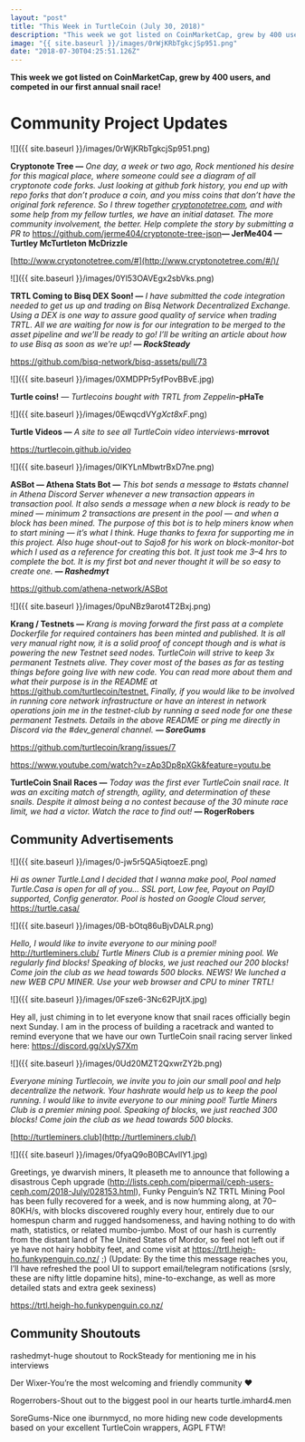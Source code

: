 ```yaml
---
layout: "post"
title: "This Week in TurtleCoin (July 30, 2018)"
description: "This week we got listed on CoinMarketCap, grew by 400 users, and competed in our first annual snail race!"
image: "{{ site.baseurl }}/images/0rWjKRbTgkcjSp951.png"
date: "2018-07-30T04:25:51.126Z"
---
```


**This week we got listed on CoinMarketCap, grew by 400 users, and competed in our first annual snail race!**

# Community Project Updates

![]({{ site.baseurl }}/images/0rWjKRbTgkcjSp951.png)

**Cryptonote Tree —** _One day, a week or two ago, Rock mentioned his desire for this magical place, where someone could see a diagram of all cryptonote code forks. Just looking at github fork history, you end up with repo forks that don’t produce a coin, and you miss coins that don’t have the original fork reference. So I threw together_ [_cryptonotetree.com_](http://cryptonotetree.com/)_, and with some help from my fellow turtles, we have an initial dataset. The more community involvement, the better. Help complete the story by submitting a PR to_ <https://github.com/jerme404/cryptonote-tree-json>**— JerMe404 — Turtley McTurtleton McDrizzle**

[http://www.cryptonotetree.com/#](http://www.cryptonotetree.com/#/)/

![]({{ site.baseurl }}/images/0Yl53OAVEgx2sbVks.png)

**TRTL Coming to Bisq DEX Soon! —** _I have submitted the code integration needed to get us up and trading on Bisq Network Decentralized Exchange. Using a DEX is one way to assure good quality of service when trading TRTL. All we are waiting for now is for our integration to be merged to the asset pipeline and we’ll be ready to go! I’ll be writing an article about how to use Bisq as soon as we’re up!_ **_— RockSteady_**

<https://github.com/bisq-network/bisq-assets/pull/73>

![]({{ site.baseurl }}/images/0XMDPPr5yfPovBBvE.jpg)

**Turtle coins!** — _Turtlecoins bought with TRTL from Zeppelin_**\-pHaTe**

![]({{ site.baseurl }}/images/0EwqcdVY*gXct8xF*.png)

**Turtle Videos —** _A site to see all TurtleCoin video interviews-_**mrrovot**

<https://turtlecoin.github.io/video>

![]({{ site.baseurl }}/images/0lKYLnMbwtrBxD7ne.png)

**ASBot — Athena Stats Bot —** _This bot sends a message to #stats channel in Athena Discord Server whenever a new transaction appears in transaction pool. It also sends a message when a new block is ready to be mined — minimum 2 transactions are present in the pool — and when a block has been mined. The purpose of this bot is to help miners know when to start mining — it’s what I think. Huge thanks to fexra for supporting me in this project. Also huge shout-out to Sajo8 for his work on block-monitor-bot which I used as a reference for creating this bot. It just took me 3–4 hrs to complete the bot. It is my first bot and never thought it will be so easy to create one._ **_— Rashedmyt_**

<https://github.com/athena-network/ASBot>

![]({{ site.baseurl }}/images/0puNBz9arot4T2Bxj.png)

**Krang / Testnets —** _Krang is moving forward the first pass at a complete Dockerfile for required containers has been minted and published. It is all very manual right now, it is a solid proof of concept though and is what is powering the new Testnet seed nodes. TurtleCoin will strive to keep 3x permanent Testnets alive. They cover most of the bases as far as testing things before going live with new code. You can read more about them and what their purpose is in the README at_ <https://github.com/turtlecoin/testnet.> _Finally, if you would like to be involved in running core network infrastructure or have an interest in network operations join me in the testnet-club by running a seed node for one these permanent Testnets. Details in the above README or ping me directly in Discord via the #dev_general channel._ **_— SoreGums_**

<https://github.com/turtlecoin/krang/issues/7>

<https://www.youtube.com/watch?v=zAp3Dp8pXGk&feature=youtu.be>

**TurtleCoin Snail Races —** _Today was the first ever TurtleCoin snail race. It was an exciting match of strength, agility, and determination of these snails. Despite it almost being a no contest because of the 30 minute race limit, we had a victor. Watch the race to find out!_ **— RogerRobers**

## Community Advertisements

![]({{ site.baseurl }}/images/0-jw5r5QA5iqtoezE.png)

_Hi as owner Turtle.Land I decided that I wanna make pool, Pool named Turtle.Casa is open for all of you… SSL port, Low fee, Payout on PayID supported, Config generator. Pool is hosted on Google Cloud server,_ <https://turtle.casa/>

![]({{ site.baseurl }}/images/0B-bOtq86uBjvDALR.png)

_Hello, I would like to invite everyone to our mining pool!_ <http://turtleminers.club/> _Turtle Miners Club is a premier mining pool. We regularly find blocks! Speaking of blocks, we just reached our 200 blocks! Come join the club as we head towards 500 blocks. NEWS! We lunched a new WEB CPU MINER. Use your web browser and CPU to miner TRTL!_

![]({{ site.baseurl }}/images/0Fsze6-3Nc62PJjtX.jpg)

Hey all, just chiming in to let everyone know that snail races officially begin next Sunday. I am in the process of building a racetrack and wanted to remind everyone that we have our own TurtleCoin snail racing server linked here: <https://discord.gg/xUyS7Xm>

![]({{ site.baseurl }}/images/0Ud20MZT2QxwrZY2b.png)

_Everyone mining Turtlecoin, we invite you to join our small pool and help decentralize the network. Your hashrate would help us to keep the pool running. I would like to invite everyone to our mining pool! Turtle Miners Club is a premier mining pool. Speaking of blocks, we just reached 300 blocks! Come join the club as we head towards 500 blocks._

[http://turtleminers.club](http://turtleminers.club/)

![]({{ site.baseurl }}/images/0fyaQ9oB0BCAvllY1.jpg)

Greetings, ye dwarvish miners, It pleaseth me to announce that following a disastrous Ceph upgrade (<http://lists.ceph.com/pipermail/ceph-users-ceph.com/2018-July/028153.html>), Funky Penguin’s NZ TRTL Mining Pool has been fully recovered for a week, and is now humming along, at 70–80KH/s, with blocks discovered roughly every hour, entirely due to our homespun charm and rugged handsomeness, and having nothing to do with math, statistics, or related mumbo-jumbo. Most of our hash is currently from the distant land of The United States of Mordor, so feel not left out if ye have not hairy hobbity feet, and come visit at <https://trtl.heigh-ho.funkypenguin.co.nz/> ;) (Update: By the time this message reaches you, I’ll have refreshed the pool UI to support email/telegram notifications (srsly, these are nifty little dopamine hits), mine-to-exchange, as well as more detailed stats and extra geek sexiness)

<https://trtl.heigh-ho.funkypenguin.co.nz/>

## Community Shoutouts

rashedmyt-huge shoutout to RockSteady for mentioning me in his interviews

Der Wixer-You’re the most welcoming and friendly community ❤

Rogerrobers-Shout out to the biggest pool in our hearts turtle.imhard4.men

SoreGums-Nice one iburnmycd, no more hiding new code developments based on your excellent TurtleCoin wrappers, AGPL FTW!
